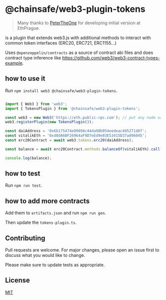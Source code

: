 @chainsafe/web3-plugin-tokens
===========

> Many thanks to [PeterTheOne](https://github.com/PeterTheOne) for developing initial version at EthPrague.

is a plugin that extends web3.js with additional methods to interact with common token interfaces (ERC20, ERC721, ERC1155...)

Uses `@openzeppelin/contracts` as a source of contract abi files and does contract type inference like <https://github.com/web3/web3-contract-types-example>.


how to use it
-------------

Run `npm install web3 @chainsafe/web3-plugin-tokens`.

```typescript

import { Web3 } from 'web3';
import { TokensPlugin } from '@chainsafe/web3-plugin-tokens';

const web3 = new Web3('https://eth.public-rpc.com'); // put any node url that is connected to mainnet
web3.registerPlugin(new TokensPlugin());

const daiAddress = '0x6b175474e89094c44da98b954eedeac495271d0f';
const vitalikEth = '0xd8dA6BF26964aF9D7eEd9e03E53415D37aA96045';
const erc20Contract = await web3.tokens.erc20(daiAddress);

const balance = await erc20Contract.methods.balanceOf(vitalikEth).call();

console.log(balance);
```

how to test
-----------

Run `npm run test`.


how to add more contracts
-------------------------

Add them to `artifacts.json` and run `npm run gen`.

Then update the `tokens-plugin.ts`.

Contributing
------------

Pull requests are welcome. For major changes, please open an issue first
to discuss what you would like to change.

Please make sure to update tests as appropriate.

License
-------

[MIT](https://choosealicense.com/licenses/mit/)
